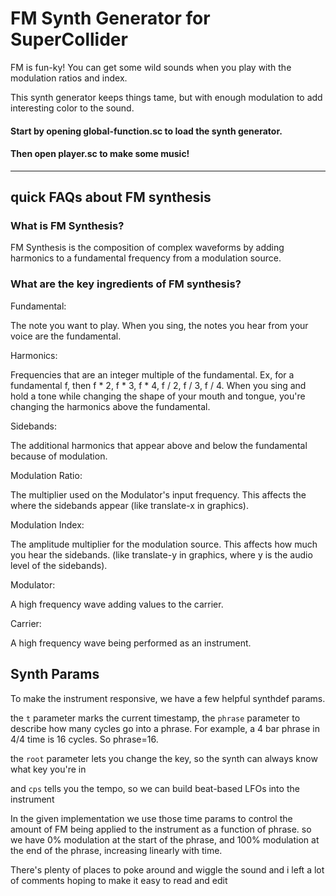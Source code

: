 # FM Synth Generator for SuperCollider

FM is fun-ky! You can get some wild sounds when you play with the modulation ratios and index.

This synth generator keeps things tame, but with enough modulation to add interesting color to the sound.

#### Start by opening global-function.sc to load the synth generator.
#### Then open player.sc to make some music!

- - - 


## quick FAQs about FM synthesis

### What is FM Synthesis?

FM Synthesis is the composition of complex waveforms by adding harmonics to a fundamental frequency from a modulation source.


### What are the key ingredients of FM synthesis?


Fundamental:

The note you want to play. When you sing, the notes you hear from your voice are the fundamental.


Harmonics:

 Frequencies that are an integer multiple of the fundamental. Ex, for a fundamental f, then f * 2, f * 3, f * 4, f / 2, f / 3, f / 4. When you sing and hold a tone while changing the shape of your mouth and tongue, you're changing the harmonics above the fundamental.


Sidebands:

The additional harmonics that appear above and below the fundamental because of modulation.



Modulation Ratio:

The multiplier used on the Modulator's input frequency. This affects the where the sidebands appear
(like translate-x in graphics).


Modulation Index: 

The amplitude multiplier for the modulation source. This affects how much you hear the sidebands.
(like translate-y in graphics, where y is the audio level of the sidebands).


Modulator:

A high frequency wave adding values to the carrier.


Carrier:

A high frequency wave being performed as an instrument.


## Synth Params

To make the instrument responsive, we have a few helpful synthdef params.


the  `t` parameter marks the current timestamp, 
the  `phrase` parameter to describe how many cycles go into a phrase. For example, a 4 bar phrase in 4/4 time is 16 cycles. So phrase=16.


the `root` parameter lets you change the key, so the synth can always know what key you're in


and `cps` tells you the tempo, so we can build beat-based LFOs into the instrument

In the given implementation we use those time params to control the amount of FM being applied to the instrument as a function of phrase.
so we have 0% modulation at the start of the phrase, and 100% modulation at the end of the phrase, increasing linearly with time.

There's plenty of places to poke around and wiggle the sound 
and i left a lot of comments hoping to make it easy to read and edit 

